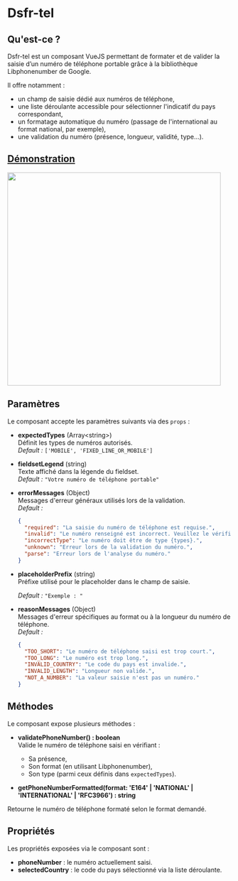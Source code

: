 # Dsfr-tel

## Qu'est-ce ?

Dsfr-tel est un composant VueJS permettant de formater et de valider la saisie d’un numéro de téléphone portable grâce à la bibliothèque Libphonenumber de Google.

Il offre notamment :

- un champ de saisie dédié aux numéros de téléphone,
- une liste déroulante accessible pour sélectionner l'indicatif du pays correspondant,
- un formatage automatique du numéro (passage de l'international au format national, par exemple),
- une validation du numéro (présence, longueur, validité, type…).

## [Démonstration](https://edouardroger.github.io/dsfr-tel-demo/)

<img width="480" alt="" src="https://github.com/user-attachments/assets/f7ab3883-60fe-4e4b-9a26-20514099c6d1" />

## Paramètres

Le composant accepte les paramètres suivants via des `props` :

- **expectedTypes** (Array\<string\>)  
  Définit les types de numéros autorisés.  
  *Default :* `['MOBILE', 'FIXED_LINE_OR_MOBILE']`

- **fieldsetLegend** (string)  
  Texte affiché dans la légende du fieldset.  
  *Default :* `"Votre numéro de téléphone portable"`

- **errorMessages** (Object)  
  Messages d'erreur généraux utilisés lors de la validation.  
  *Default :*

  ```json
  {
    "required": "La saisie du numéro de téléphone est requise.",
    "invalid": "Le numéro renseigné est incorrect. Veuillez le vérifier.",
    "incorrectType": "Le numéro doit être de type {types}.",
    "unknown": "Erreur lors de la validation du numéro.",
    "parse": "Erreur lors de l'analyse du numéro."
  }
  ```

- **placeholderPrefix** (string)  
  Préfixe utilisé pour le placeholder dans le champ de saisie.  

  *Default :* `"Exemple : "`

- **reasonMessages** (Object)  
  Messages d'erreur spécifiques au format ou à la longueur du numéro de téléphone.  
  *Default :*

  ```json
  {
    "TOO_SHORT": "Le numéro de téléphone saisi est trop court.",
    "TOO_LONG": "Le numéro est trop long.",
    "INVALID_COUNTRY": "Le code du pays est invalide.",
    "INVALID_LENGTH": "Longueur non valide.",
    "NOT_A_NUMBER": "La valeur saisie n'est pas un numéro."
  }
  ```

## Méthodes

Le composant expose plusieurs méthodes :

- **validatePhoneNumber() : boolean**  
  Valide le numéro de téléphone saisi en vérifiant :
  - Sa présence,
  - Son format (en utilisant Libphonenumber),
  - Son type (parmi ceux définis dans `expectedTypes`).

- **getPhoneNumberFormatted(format: 'E164' | 'NATIONAL' | 'INTERNATIONAL' | 'RFC3966') : string**  

Retourne le numéro de téléphone formaté selon le format demandé.

## Propriétés

Les propriétés exposées via le composant sont :

- **phoneNumber** : le numéro actuellement saisi.
- **selectedCountry** : le code du pays sélectionné via la liste déroulante.
